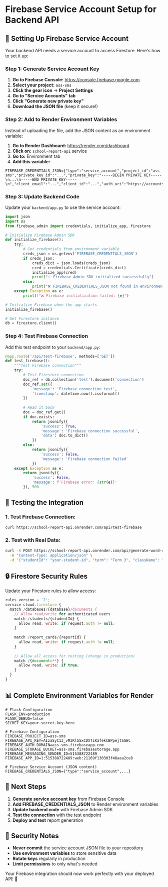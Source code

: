 # Firebase Service Account Setup for Backend API

## 🔐 **Setting Up Firebase Service Account**

Your backend API needs a service account to access Firestore. Here's how to set it up:

### **Step 1: Generate Service Account Key**

1. **Go to Firebase Console:** https://console.firebase.google.com
2. **Select your project:** `ass-sms`
3. **Click the gear icon** → **Project Settings**
4. **Go to "Service Accounts" tab**
5. **Click "Generate new private key"**
6. **Download the JSON file** (keep it secure!)

### **Step 2: Add to Render Environment Variables**

Instead of uploading the file, add the JSON content as an environment variable:

1. **Go to Render Dashboard:** https://render.com/dashboard
2. **Click on:** `school-report-api` service
3. **Go to:** Environment tab
4. **Add this variable:**

```env
FIREBASE_CREDENTIALS_JSON={"type":"service_account","project_id":"ass-sms","private_key_id":"...","private_key":"-----BEGIN PRIVATE KEY-----\n...\n-----END PRIVATE KEY-----\n","client_email":"...","client_id":"...","auth_uri":"https://accounts.google.com/o/oauth2/auth","token_uri":"https://oauth2.googleapis.com/token","auth_provider_x509_cert_url":"https://www.googleapis.com/oauth2/v1/certs","client_x509_cert_url":"..."}
```

### **Step 3: Update Backend Code**

Update your `backend/app.py` to use the service account:

```python
import json
import os
from firebase_admin import credentials, initialize_app, firestore

# Initialize Firebase Admin SDK
def initialize_firebase():
    try:
        # Get credentials from environment variable
        creds_json = os.getenv('FIREBASE_CREDENTIALS_JSON')
        if creds_json:
            creds_dict = json.loads(creds_json)
            cred = credentials.Certificate(creds_dict)
            initialize_app(cred)
            print("✅ Firebase Admin SDK initialized successfully")
        else:
            print("❌ FIREBASE_CREDENTIALS_JSON not found in environment variables")
    except Exception as e:
        print(f"❌ Firebase initialization failed: {e}")

# Initialize Firebase when the app starts
initialize_firebase()

# Get Firestore instance
db = firestore.client()
```

### **Step 4: Test Firebase Connection**

Add this test endpoint to your `backend/app.py`:

```python
@app.route('/api/test-firebase', methods=['GET'])
def test_firebase():
    """Test Firebase connection"""
    try:
        # Test Firestore connection
        doc_ref = db.collection('test').document('connection')
        doc_ref.set({
            'message': 'Firebase connection test',
            'timestamp': datetime.now().isoformat()
        })
        
        # Read it back
        doc = doc_ref.get()
        if doc.exists:
            return jsonify({
                'success': True,
                'message': 'Firebase connection successful',
                'data': doc.to_dict()
            })
        else:
            return jsonify({
                'success': False,
                'message': 'Firebase connection failed'
            })
    except Exception as e:
        return jsonify({
            'success': False,
            'message': f'Firebase error: {str(e)}'
        }), 500
```

## 🧪 **Testing the Integration**

### **1. Test Firebase Connection:**
```bash
curl https://school-report-api.onrender.com/api/test-firebase
```

### **2. Test with Real Data:**
```bash
curl -X POST https://school-report-api.onrender.com/api/generate-word-report \
  -H "Content-Type: application/json" \
  -d '{"studentId": "your-student-id", "term": "Term 3", "className": "S.4"}'
```

## 🔒 **Firestore Security Rules**

Update your Firestore rules to allow access:

```javascript
rules_version = '2';
service cloud.firestore {
  match /databases/{database}/documents {
    // Allow read/write for authenticated users
    match /students/{studentId} {
      allow read, write: if request.auth != null;
    }
    
    match /report_cards/{reportId} {
      allow read, write: if request.auth != null;
    }
    
    // Allow all access for testing (change in production)
    match /{document=**} {
      allow read, write: if true;
    }
  }
}
```

## 📊 **Complete Environment Variables for Render**

```env
# Flask Configuration
FLASK_ENV=production
FLASK_DEBUG=false
SECRET_KEY=your-secret-key-here

# Firebase Configuration
FIREBASE_PROJECT_ID=ass-sms
FIREBASE_API_KEY=AIzaSyC13_vM3RlSSxCDXTiKafekCBPpejtSGWc
FIREBASE_AUTH_DOMAIN=ass-sms.firebaseapp.com
FIREBASE_STORAGE_BUCKET=ass-sms.firebasestorage.app
FIREBASE_MESSAGING_SENDER_ID=515388722489
FIREBASE_APP_ID=1:515388722489:web:21169f130303f48aaa2ce8

# Firebase Service Account (JSON content)
FIREBASE_CREDENTIALS_JSON={"type":"service_account",...}
```

## 🎯 **Next Steps**

1. **Generate service account key** from Firebase Console
2. **Add FIREBASE_CREDENTIALS_JSON** to Render environment variables
3. **Update backend code** with Firebase Admin SDK
4. **Test the connection** with the test endpoint
5. **Deploy and test** report generation

## 🚨 **Security Notes**

- **Never commit** the service account JSON file to your repository
- **Use environment variables** to store sensitive data
- **Rotate keys** regularly in production
- **Limit permissions** to only what's needed

Your Firebase integration should now work perfectly with your deployed API! 🚀
